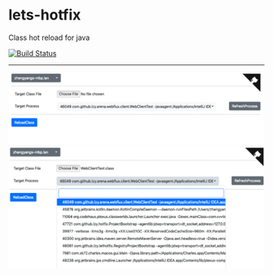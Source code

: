 # lets-hotfix
Class hot reload for java

[![Build Status](https://travis-ci.com/liuzhengyang/lets-hotfix.svg?branch=master)](https://travis-ci.com/liuzhengyang/lets-hotfix)


----
![hotfix1](./docs/screenshots/screenshot1.png)
![hotfix2](./docs/screenshots/screenshot2.png)